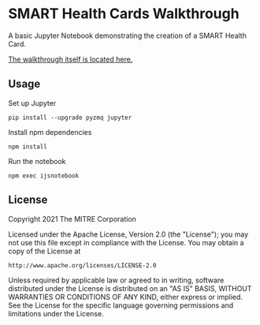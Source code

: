 # SMART Health Cards Walkthrough

A basic Jupyter Notebook demonstrating the creation of a SMART Health Card.

[The walkthrough itself is located here.](https://github.com/dvci/health-cards-walkthrough/blob/main/SMART%20Health%20Cards.ipynb)

## Usage

Set up Jupyter

```shell
pip install --upgrade pyzmq jupyter
```

Install npm dependencies

```shell
npm install
```

Run the notebook
```shell
npm exec ijsnotebook
```


## License

Copyright 2021 The MITRE Corporation

Licensed under the Apache License, Version 2.0 (the "License"); you may not use this file except in compliance with the License. You may obtain a copy of the License at
```
http://www.apache.org/licenses/LICENSE-2.0
```
Unless required by applicable law or agreed to in writing, software distributed under the License is distributed on an "AS IS" BASIS, WITHOUT WARRANTIES OR CONDITIONS OF ANY KIND, either express or implied. See the License for the specific language governing permissions and limitations under the License.
